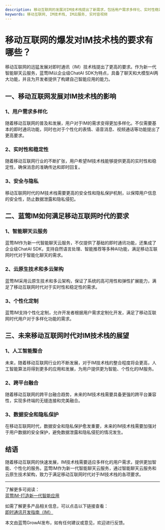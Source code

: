 ```yaml
---
description: 移动互联网的发展对IM技术栈提出了新需求，包括用户需求多样化、实时性稳定性、安全隐私等方面。蓝莺IM在智能聊天云服务、云原生技术、个性化定制等方面满足了移动互联网时代的要求，展望未来将整合人工智能跨平台融合，保障数据安全和隐私保护。
keywords: 移动互联网, IM技术栈, IM云服务, 实时音视频
---
```

# 移动互联网的爆发对IM技术栈的要求有哪些？

移动互联网的迅猛发展对即时通讯（IM）技术栈提出了更高的要求。作为新一代智能聊天云服务，蓝莺IM以企业级ChatAI SDK为特点，具备了聊天和大模型AI两大功能，并且为开发者提供了构建自己智能应用的能力。

## 一、移动互联网发展对IM技术栈的影响

### 1、用户需求多样化
随着移动互联网的普及和发展，用户对于IM的需求变得更加多样化。不仅需要基本的即时通讯功能，同时也对于个性化的表情、语音消息、视频通话等功能提出了更高要求。

### 2、实时性和稳定性
随着移动互联网行业的不断扩张，用户希望IM技术栈能够提供更高的实时性和稳定性，确保消息的准确传达和即时回复。

### 3、安全与隐私
移动互联网时代的IM技术栈需要更高的安全性和隐私保护机制，以保障用户信息的安全性，防止数据泄露和隐私侵犯。

## 二、蓝莺IM如何满足移动互联网时代的要求

### 1、智能聊天云服务
蓝莺IM作为新一代智能聊天云服务，不仅提供了基础的即时通讯功能，还集成了企业级ChatAI SDK，支持自然语言处理、智能推荐等多种AI功能，满足移动互联网时代对于智能化聊天的需求。

### 2、云原生技术和多云架构
蓝莺IM采用云原生技术和多云架构，保证了系统的高可用性和弹性扩展能力，满足了移动互联网时代对于实时性和稳定性的需求。

### 3、个性化定制
蓝莺IM支持个性化定制，允许开发者根据用户需求定制化开发，满足了移动互联网时代用户对于多样化功能的需求。

## 三、未来移动互联网时代对IM技术栈的展望

### 1、人工智能整合
未来，随着移动互联网行业的不断发展，对于IM技术栈的整合程度将会更高，人工智能算法将得到更多的应用和发展，为用户提供更为智能、个性化的IM服务。

### 2、跨平台融合
随着移动互联网的跨平台融合趋势，未来的IM技术栈需要具备更强的跨平台兼容性，实现多终端的无缝连接和完美融合。

### 3、数据安全和隐私保护
在移动互联网时代，数据安全和隐私保护愈发重要，未来的IM技术栈需要加强对于用户数据的安全保护，避免数据泄露和隐私侵犯的情况发生。

## 结语

随着移动互联网的快速发展，IM技术栈需要适应多样化的用户需求，提供更加智能、个性化的服务。蓝莺IM作为新一代智能聊天云服务，通过智能聊天云服务和云原生技术架构，致力于满足移动互联网时代对于IM技术栈的各项要求。

---

了解更多可阅读：  
[蓝莺IM-打造新一代智能应用](https://www.lanyingim.com)

如需了解更多产品相关信息，可以点击以下链接查看：  
[即时通讯开发指南（IM）](../)

本文由蓝莺GrowAI发布，如有任何建议或意见，欢迎进行反馈。
